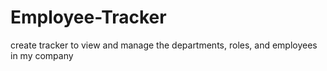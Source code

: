 # Employee-Tracker
create tracker to view and manage the departments, roles, and employees in my company
